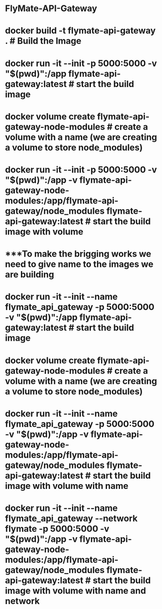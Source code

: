 # FlyMate-API-Gateway

# docker build -t flymate-api-gateway .                                                 # Build the Image
# docker run -it --init -p 5000:5000 -v "$(pwd)":/app flymate-api-gateway:latest        # start the build image

# docker volume create flymate-api-gateway-node-modules                                 # create a volume with a name (we are creating a volume to store node_modules)
# docker run -it --init -p 5000:5000 -v "$(pwd)":/app -v flymate-api-gateway-node-modules:/app/flymate-api-gateway/node_modules flymate-api-gateway:latest                                                              # start the build image with volume

# ***To make the brigging works we need to give name to the images we are building 
# docker run -it --init --name flymate_api_gateway -p 5000:5000 -v "$(pwd)":/app flymate-api-gateway:latest        # start the build image
# docker volume create flymate-api-gateway-node-modules                                 # create a volume with a name (we are creating a volume to store node_modules)
# docker run -it --init --name flymate_api_gateway -p 5000:5000 -v "$(pwd)":/app -v flymate-api-gateway-node-modules:/app/flymate-api-gateway/node_modules flymate-api-gateway:latest                                                 # start the build image with volume with name

# docker run -it --init --name flymate_api_gateway --network flymate -p 5000:5000 -v "$(pwd)":/app -v flymate-api-gateway-node-modules:/app/flymate-api-gateway/node_modules flymate-api-gateway:latest                                                 # start the build image with volume with name and network
